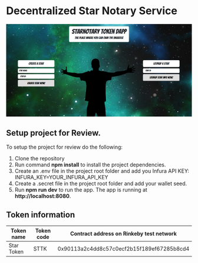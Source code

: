 # Decentralized Star Notary Service

![DApp screenshot](app/images/notarydapp800.png?raw=true "Title")

## Setup project for Review.

To setup the project for review do the following:
1. Clone the repository
2. Run command __npm install__ to install the project dependencies.
3. Create an .env file in the project root folder and add you Infura API KEY:
   INFURA_KEY=YOUR_INFURA_API_KEY
4. Create a .secret file in the project root folder and add your wallet seed.
3. Run __npm run dev__ to run the app. The app is running at **http://localhost:8080**.

## Token information

| Token name           | Token code | Contract address on Rinkeby test network                           | 
|----------------------|------------|--------------------------------------------------------------------|
| Star Token           | STTK       | 0x90113a2c4dd8c57c0ecf2b15f189ef67285b8cd4                         |

